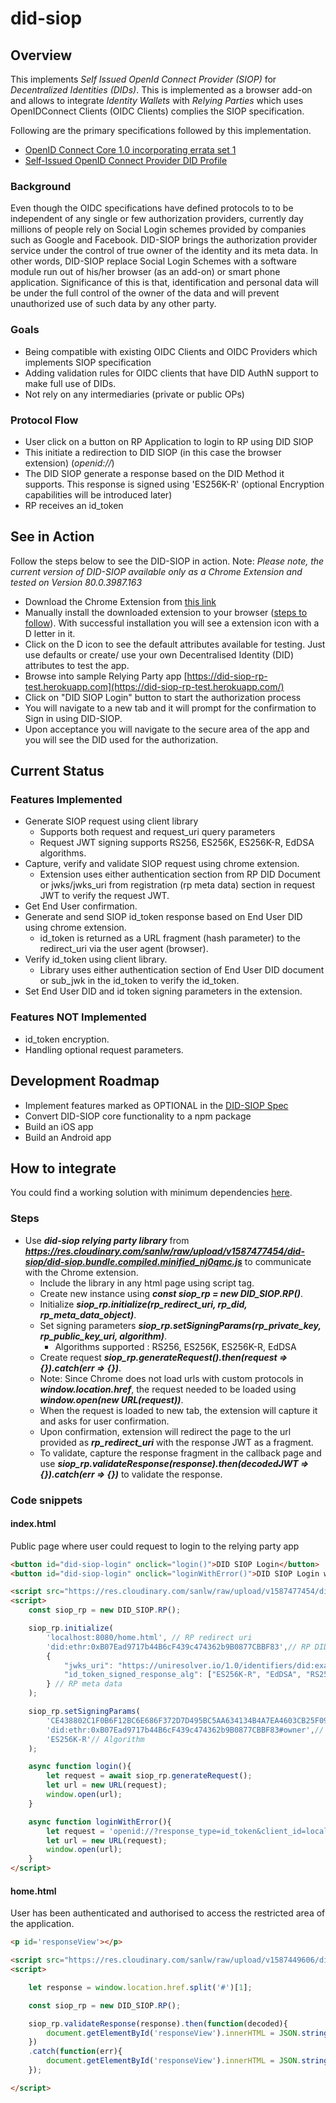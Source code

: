 # did-siop #

## Overview ##
This implements _Self Issued OpenId Connect Provider (SIOP)_ for _Decentralized Identities (DIDs)_. This is implemented  as a browser add-on and allows to integrate _Identity Wallets_ with _Relying Parties_ which uses OpenIDConnect Clients (OIDC Clients) complies the SIOP specification.

Following are the primary specifications followed by this implementation.
* [OpenID Connect Core 1.0 incorporating errata set 1](https://openid.net/specs/openid-connect-core-1_0.html#SelfIssued)
* [Self-Issued OpenID Connect Provider DID Profile](https://identity.foundation/did-siop/)

### Background ###
Even though the OIDC specifications have defined protocols to to be independent of any single or few authorization providers, currently day millions of people rely on Social Login schemes provided by companies such as Google and Facebook. DID-SIOP brings the authorization provider service under the control of true owner of the identity and its meta data. In other words, DID-SIOP replace Social Login Schemes with a software module run out of his/her browser (as an add-on) or smart phone application. Significance of this is that, identification and personal data will be under the full control of the owner of the data and will prevent unauthorized use of such data by any other party.

### Goals ###
* Being compatible with existing OIDC Clients and OIDC Providers which implements SIOP specification
* Adding validation rules for OIDC clients that have DID AuthN support to make full use of DIDs.
* Not rely on any intermediaries (private or public OPs)

### Protocol Flow ###
* User click on a button on RP Application to login to RP using DID SIOP
* This initiate a redirection to DID SIOP (in this case the browser extension) (_openid://<SIOP Request>_)
* The DID SIOP generate a response _*<SIOP Response>*_ based on the DID Method it supports. This response is signed using 'ES256K-R' (optional Encryption capabilities will be introduced later)
* RP receives an id_token 


## See in Action ##
Follow the steps below to see the DID-SIOP in action.
Note: _Please note, the current version of DID-SIOP available only as a Chrome Extension and tested on  Version 80.0.3987.163_

- Download the Chrome Extension from [this link](https://drive.google.com/file/d/1JdUYNxjan7pE_W4qB4dUHZdCuG1_056s/view?usp=sharing)
- Manually install the downloaded extension to your browser ([steps to follow](https://webkul.com/blog/how-to-install-the-unpacked-extension-in-chrome/)). With successful installation you will see a extension icon with a D letter in it.
- Click on the D icon to see the default attributes available for testing. Just use defaults or create/ use your own Decentralised Identity (DID) attributes to test the app.
- Browse into sample Relying Party app [https://did-siop-rp-test.herokuapp.com](https://did-siop-rp-test.herokuapp.com/)
- Click on "DID SIOP Login" button to start the authorization process
- You will navigate to a new tab and it will prompt for the confirmation to Sign in using DID-SIOP.
- Upon acceptance you will navigate to the secure area of the app and you will see the DID used for the authorization.

## Current Status ##
### Features Implemented ###
* Generate SIOP request using client library
  * Supports both request and request_uri query parameters
  * Request JWT signing supports RS256, ES256K, ES256K-R, EdDSA algorithms.
* Capture, verify and validate SIOP request using chrome extension.
  * Extension uses either authentication section from RP DID Document or jwks/jwks_uri from registration (rp meta data) section in request JWT to verify the request JWT.
* Get End User confirmation.
* Generate and send SIOP id_token response based on End User DID using chrome extension.
  * id_token is returned as a URL fragment (hash parameter) to the redirect_uri via the user agent (browser).
* Verify id_token using client library.
  * Library uses either authentication section of End User DID document or sub_jwk in the id_token to verify the id_token.
* Set End User DID and id token signing parameters in the extension.

### Features NOT Implemented ###
* id_token encryption.
* Handling optional request parameters.

## Development Roadmap ##
- Implement features marked as OPTIONAL in the [DID-SIOP Spec](https://identity.foundation/did-siop/)
- Convert DID-SIOP core functionality to a npm package
- Build an iOS app
- Build an Android app

## How to integrate ##
You could find a working solution with minimum dependencies [here](https://github.com/RadicalLedger/did-siop-rp-web-min).
### Steps
* Use ***did-siop relying party library*** from ***https://res.cloudinary.com/sanlw/raw/upload/v1587477454/did-siop/did-siop.bundle.compiled.minified_nj0qmc.js*** to communicate with the Chrome extension.
  * Include the library in any html page using script tag.
  * Create new instance using ***const siop_rp = new DID_SIOP.RP()***.
  * Initialize ***siop_rp.initialize(rp_redirect_uri, rp_did, rp_meta_data_object)***.
  * Set signing parameters ***siop_rp.setSigningParams(rp_private_key, rp_public_key_uri, algorithm)***.
    * Algorithms supported : RS256, ES256K, ES256K-R, EdDSA
  * Create request ***siop_rp.generateRequest().then(request => {}).catch(err => {})***.
  * Note: Since Chrome does not load urls with custom protocols in ***window.location.href***, the request needed to be loaded using ***window.open(new URL(request))***.
  * When the request is loaded to new tab, the extension will capture it and asks for user confirmation.
  * Upon confirmation, extension will redirect the page to the url provided as ***rp_redirect_uri*** with the response JWT as a fragment.
  * To validate, capture the response fragment in the callback page and use ***siop_rp.validateResponse(response).then(decodedJWT => {}).catch(err => {})*** to validate the response.


### Code snippets
#### index.html
Public page where user could request to login to the relying party app
```html
<button id="did-siop-login" onclick="login()">DID SIOP Login</button>
<button id="did-siop-login" onclick="loginWithError()">DID SIOP Login with error</button>

<script src="https://res.cloudinary.com/sanlw/raw/upload/v1587477454/did-siop/did-siop.bundle.compiled.minified_nj0qmc.js"></script>
<script>
	const siop_rp = new DID_SIOP.RP();

	siop_rp.initialize(
		'localhost:8080/home.html', // RP redirect uri
		'did:ethr:0xB07Ead9717b44B6cF439c474362b9B0877CBBF83',// RP DID
		{
			"jwks_uri": "https://uniresolver.io/1.0/identifiers/did:example:0xab;transform-keys=jwks",
            "id_token_signed_response_alg": ["ES256K-R", "EdDSA", "RS256"]
		} // RP meta data
	);

	siop_rp.setSigningParams(
		'CE438802C1F0B6F12BC6E686F372D7D495BC5AA634134B4A7EA4603CB25F0964', //RP private key
		'did:ethr:0xB07Ead9717b44B6cF439c474362b9B0877CBBF83#owner',// RP public key uri for kid
		'ES256K-R'// Algorithm
	);

	async function login(){
		let request = await siop_rp.generateRequest();
		let url = new URL(request);
		window.open(url);
	}

	async function loginWithError(){
		let request = 'openid://?response_type=id_token&client_id=localhost:8080/home.html&scope=openid did_authn&request=';
		let url = new URL(request);
		window.open(url);
	}
</script>

```
#### home.html
User has been authenticated and authorised to access the restricted area of the application.
```html
<p id='responseView'></p>

<script src="https://res.cloudinary.com/sanlw/raw/upload/v1587449606/did-siop/did-siop.bundle.compiled.minified_b1piyh.js"></script>
<script>

	let response = window.location.href.split('#')[1];

	const siop_rp = new DID_SIOP.RP();

	siop_rp.validateResponse(response).then(function(decoded){
		document.getElementById('responseView').innerHTML = JSON.stringify(decoded);
	})
	.catch(function(err){
		document.getElementById('responseView').innerHTML = JSON.stringify(err);
	});

</script>

```
